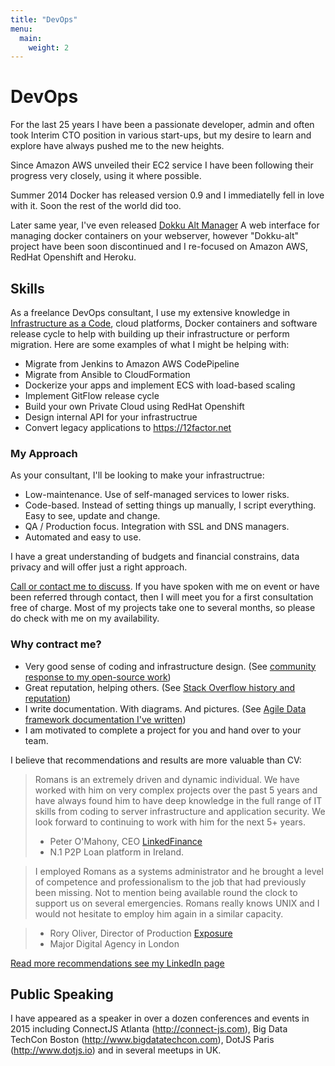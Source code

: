 ```yaml
---
title: "DevOps"
menu:
  main:
    weight: 2
---
```

# DevOps

For the last 25 years I have been a passionate developer, admin and often
took Interim CTO position in various start-ups, but my desire to learn and
explore have always pushed me to the new heights.

Since Amazon AWS unveiled their EC2 service I have been following their progress
very closely, using it where possible.

Summer 2014 Docker has released version 0.9 and I immediatelly fell in love
with it. Soon the rest of the world did too.

Later same year, I've even released [Dokku Alt Manager](https://github.com/romaninsh/dokku-alt-manager)
A web interface for managing docker containers on your webserver, however
"Dokku-alt" project have been soon discontinued and I re-focused on Amazon AWS,
RedHat Openshift and Heroku.

## Skills

As a freelance DevOps consultant, I use my extensive knowledge in [Infrastructure as a Code](https://en.wikipedia.org/wiki/Infrastructure_as_Code),
cloud platforms, Docker containers and software release cycle to help with 
building up their infrastructure or perform migration. Here are some examples
of what I might be helping with:

 - Migrate from Jenkins to Amazon AWS CodePipeline
 - Migrate from Ansible to CloudFormation
 - Dockerize your apps and implement ECS with load-based scaling
 - Implement GitFlow release cycle
 - Build your own Private Cloud using RedHat Openshift
 - Design internal API for your infrastructrue
 - Convert legacy applications to https://12factor.net


### My Approach

As your consultant, I'll be looking to make your infrastructrue:

 - Low-maintenance. Use of self-managed services to lower risks.
 - Code-based. Instead of setting things up manually, I script everything. Easy to see, update and change.
 - QA / Production focus. Integration with SSL and DNS managers.
 - Automated and easy to use.

I have a great understanding of budgets and financial constrains, data privacy and will offer just
a right approach.

[Call or contact me to discuss]({page}contact{/}). If you have spoken with me on event or have been referred through contact,
then I will meet you for a first consultation free of charge. Most of my projects take one to several months, so please do check with me on my availability.

### Why contract me?

 - Very good sense of coding and infrastructure design. (See [community response to my open-source work](https://www.reddit.com/r/PHP/comments/5ftpxg/thank_you_reddit_you_helped_me_create_something/))
 - Great reputation, helping others. (See [Stack Overflow history and reputation](https://stackoverflow.com/users/204819/romaninsh))
 - I write documentation. With diagrams. And pictures. (See [Agile Data framework documentation I've written](http://readthedocs.org/projects/agile-data/downloads/pdf/develop/))
 - I am motivated to complete a project for you and hand over to your team.

I believe that recommendations and results are more valuable than CV:

> Romans is an extremely driven and dynamic individual. We have worked with him on very complex projects over the past 5 years and have always found him to have deep knowledge in the full range of IT skills from coding to server infrastructure and application security. We look forward to continuing to work with him for the next 5+ years.
> - Peter O'Mahony, CEO [LinkedFinance](https://www.linkedfinance.com)
> - N.1 P2P Loan platform in Ireland.

> I employed Romans as a systems administrator and he brought a level of competence and professionalism to the job that had previously been missing. Not to mention being available round the clock to support us on several emergencies. Romans really knows UNIX and I would not hesitate to employ him again in a similar capacity.

> - Rory Oliver, Director of Production [Exposure](http://europe.exposure.net)
> - Major Digital Agency in London 

[Read more recommendations see my LinkedIn page](https://www.linkedin.com/in/romansmalinovskis/)

## Public Speaking

I have appeared as a speaker in over a dozen conferences and events in 2015
including ConnectJS Atlanta (http://connect-js.com), Big Data TechCon Boston
(http://www.bigdatatechcon.com), DotJS Paris (http://www.dotjs.io)
and in several meetups in UK.


